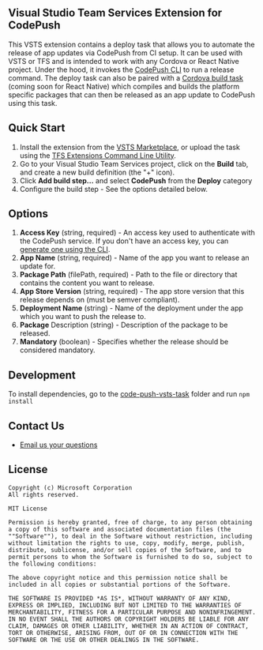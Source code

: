 ## Visual Studio Team Services Extension for CodePush

This VSTS extension contains a deploy task that allows you to automate the release of app updates via CodePush from CI setup. It can be used with VSTS or TFS and is intended to work with any Cordova or React Native project. 
Under the hood, it invokes the [CodePush CLI](https://github.com/Microsoft/code-push/tree/master/cli) to run a release command. 
The deploy task can also be paired with a [Cordova build task](https://github.com/Microsoft/vso-cordova-tasks) (coming soon for React Native) which compiles and builds the platform specific packages that can then be released as an app update to CodePush using this task.

## Quick Start

1. Install the extension from the [VSTS Marketplace](https://marketplace.visualstudio.com/items/ms.vss-services-codepush), or upload the task using the [TFS Extensions Command Line Utility](https://www.npmjs.com/package/tfx-cli).
2. Go to your Visual Studio Team Services project, click on the **Build** tab, and create a new build definition (the "+" icon).
3. Click **Add build step...** and select **CodePush** from the **Deploy** category
4. Configure the build step - See the options detailed below.

## Options

1. **Access Key** (string, required) - An access key used to authenticate with the CodePush service. If you don't have an access key, you can [generate one using the CLI](https://github.com/Microsoft/code-push/tree/master/cli#authentication).
2. **App Name** (string, required) - Name of the app you want to release an update for.
3. **Package Path** (filePath, required) - Path to the file or directory that contains the content you want to release.
4. **App Store Version** (string, required) - The app store version that this release depends on (must be semver compliant).
5. **Deployment Name** (string) - Name of the deployment under the app which you want to push the release to.
6. **Package** Description (string) - Description of the package to be released.
7. **Mandatory** (boolean) - Specifies whether the release should be considered mandatory.

## Development

To install dependencies, go to the [code-push-vsts-task](code-push-vsts-task) folder and run ```npm install```

## Contact Us

* [Email us your questions](mailto:codepushfeed@microsoft.com)

## License

```
Copyright (c) Microsoft Corporation
All rights reserved. 

MIT License

Permission is hereby granted, free of charge, to any person obtaining a copy of this software and associated documentation files (the ""Software""), to deal in the Software without restriction, including without limitation the rights to use, copy, modify, merge, publish, distribute, sublicense, and/or sell copies of the Software, and to permit persons to whom the Software is furnished to do so, subject to the following conditions:

The above copyright notice and this permission notice shall be included in all copies or substantial portions of the Software.

THE SOFTWARE IS PROVIDED *AS IS*, WITHOUT WARRANTY OF ANY KIND, EXPRESS OR IMPLIED, INCLUDING BUT NOT LIMITED TO THE WARRANTIES OF MERCHANTABILITY, FITNESS FOR A PARTICULAR PURPOSE AND NONINFRINGEMENT. IN NO EVENT SHALL THE AUTHORS OR COPYRIGHT HOLDERS BE LIABLE FOR ANY CLAIM, DAMAGES OR OTHER LIABILITY, WHETHER IN AN ACTION OF CONTRACT, TORT OR OTHERWISE, ARISING FROM, OUT OF OR IN CONNECTION WITH THE SOFTWARE OR THE USE OR OTHER DEALINGS IN THE SOFTWARE.
```